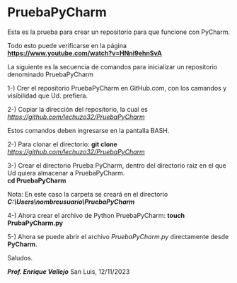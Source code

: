 # PruebaPyCharm
Esta es la prueba para crear un repositorio para que funcione con PyCharm.

Todo esto puede verificarse en la página <b>https://www.youtube.com/watch?v=HNni9ehnSvA</b>

La siguiente es la secuencia de comandos para inicializar un repositorio denominado PruebaPyCharm

1-) Crer el repositorio PruebaPyCharm en GitHub.com, con los camandos y visibilidad que Ud. prefiera.

2-) Copiar la dirección del repositorio, la cual es <i>https://github.com/lechuzo32/PruebaPyCharm</i>

Estos comandos deben ingresarse en la pantalla BASH.

2-) Para clonar el directorio:
    <b>git clone</b> <i>https://github.com/lechuzo32/PruebaPyCharm</i>

3-) Crear el directorio Prueba PyCharm, dentro del directorio raíz en el que Ud quiera almacenar a PruebaPyCharm.</br>
    <b>cd PruebaPyCharm</b>

Nota: En este caso la carpeta se creará en el directorio <b><i>C:\Users\nombreusuario\PruebaPyCharm</i></b>

4-) Ahora crear el archivo de Python PruebaPyCharm: <b>touch PrubaPyCharm.py</b>

5-) Ahora se puede abrir el archivo <i>PruebaPyCharm.py</i> directamente desde <b>PyCharm</b>.

Saludos.

<b><i>Prof. Enrique Vallejo</i></b>
San Luis, 12/11/2023
